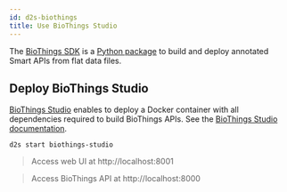 ```yaml
---
id: d2s-biothings
title: Use BioThings Studio
---
```


The [BioThings SDK](https://docs.biothings.io/en/latest/) is a [Python package](https://pypi.org/project/biothings/) to build and deploy annotated Smart APIs from flat data files.

## Deploy BioThings Studio

[BioThings Studio](https://github.com/biothings/biothings_studio) enables to deploy a Docker container with all dependencies required to build BioThings APIs. See the [BioThings Studio documentation](https://docs.biothings.io/en/latest/doc/studio.html).

```shell
d2s start biothings-studio
```

> Access web UI at http://localhost:8001

> Access BioThings API at http://localhost:8000

